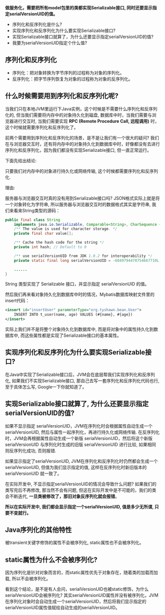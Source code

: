 **做服务化，需要把所有model包里的类都实现Serializable接口, 同时还要显示指定serialVersionUID的值。**

- 序列化和反序列化是什么?
- 实现序列化和反序列化为什么要实现Serializable接口?
- 实现Serializable接口就算了，为什么还要显示指定serialVersionUID的值?
- 我要为serialVersionUID指定个什么值?



## 序列化和反序列化

- 序列化：把对象转换为字节序列的过程称为对象的序列化。
- 反序列化：把字节序列恢复为对象的过程称为对象的反序列化。

## 什么时候需要用到序列化和反序列化呢?

当我们只在本地JVM里运行下Java实例，这个时候是不需要什么序列化和反序列化的, 但当我们需要将内存中的对象持久化到磁盘, 数据库中时，当我们需要与浏览器进行交互时, 当我们需要实现 **RPC (Remote Procedure Call, 远程调用)** 时，这个时候就需要序列化和反序列化了。

前两个需要用到序列化和反序列化的场景，是不是让我们有一个很大的疑问? 我们在与浏览器交互时，还有将内存中的对象持久化到数据库中时，好像都没有去进行序列化和反序列化，因为我们都没有实现Serializable接口, 但一直正常运行。

下面先给出结论:

只要我们对内存中的对象进行持久化或网络传输, 这个时候都需要序列化和反序列化.

理由:

服务器与浏览器交互时真的没有用到Serializable接口吗? JSON格式实际上就是将一个对象转化为字符串, 所以服务器与浏览器交互时的数据格式其实是字符串, 我们来看来String类型的源码：

```java
public final class String
    implements java.io.Serializable, Comparable<String>, CharSequence {
    /** The value is used for character storage. */
    private final char value[];

    /** Cache the hash code for the string */
    private int hash; // Default to 0

    /** use serialVersionUID from JDK 1.0.2 for interoperability */
    private static final long serialVersionUID = -6849794470754667710L;

    ......
}
```

String 类型实现了 Serializable 接口，并显示指定 serialVersionUID 的值。

然后我们再来看对象持久化到数据库中时的情况，Mybatis数据库映射文件里的insert代码：

```xml
<insert id="insertUser" parameterType="org.tyshawn.bean.User">
    INSERT INTO t_user(name, age) VALUES (#{name}, #{age})
</insert>
```

实际上我们并不是将整个对象持久化到数据库中, 而是将对象中的属性持久化到数据库中, 而这些属性都是实现了Serializable接口的基本属性。

## 实现序列化和反序列化为什么要实现Serializable接口?

在Java中实现了Serializable接口后，JVM会在底层帮我们实现序列化和反序列化, 如果我们不实现Serializable接口, 那自己去写一套序列化和反序列化代码也行, 至于具体怎么写, Google一下你就知道了。

## 实现Serializable接口就算了, 为什么还要显示指定serialVersionUID的值?

如果不显示指定 serialVersionUID，JVM在序列化时会根据属性自动生成一个 serialVersionUID, 然后与属性一起序列化，再进行持久化或网络传输. 在反序列化时，JVM会再根据属性自动生成一个新版 serialVersionUID，然后将这个新版 serialVersionUID 与序列化时生成的旧版 serialVersionUID 进行比较, 如果相同则反序列化成功, 否则报错.

如果显示指定了serialVersionUID, JVM在序列化和反序列化时仍然都会生成一个serialVersionUID, 但值为我们显示指定的值, 这样在反序列化时新旧版本的 serialVersionUID 就一致了。

在实际开发中, 不显示指定serialVersionUID的情况会导致什么问题? 如果我们的类写完后不再修改, 那当然不会有问题, 但这在实际开发中是不可能的，我们的类会不断迭代, **一旦类被修改了，那旧对象反序列化就会报错**。

**所以在实际开发中, 我们都会显示指定一个serialVersionUID, 值是多少无所谓, 只要不变就行。**

## Java序列化的其他特性

被transient关键字修饰的属性不会被序列化, static属性也不会被序列化。



## static属性为什么不会被序列化?

因为序列化是针对对象而言的，而static属性优先于对象存在，随着类的加载而加载, 所以不会被序列化。

看到这个结论，是不是有人会问，serialVersionUID也被static修饰，为什么serialVersionUID会被序列化? 其实serialVersionUID属性并没有被序列化，JVM在序列化对象时会自动生成一个serialVersionUID，然后将我们显示指定的serialVersionUID属性值赋给自动生成的serialVersionUID。